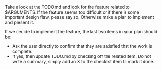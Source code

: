Take a look at the TODO.md and look for the feature related to $ARGUMENTS. If the feature seems too difficult or if there is some important design flaw, please say so. Otherwise make a plan to implement and present it.

If we decide to implement the feature, the last two items in your plan should be:

- Ask the user directly to confirm that they are satisfied that the work is complete.
- If yes, then update TODO.md by checking off the related item. Do not write a summary, simply add an X to the checklist item to mark it done.
